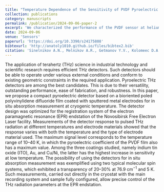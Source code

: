 ```yaml
---
title: "Temperature Dependence of the Sensitivity of PVDF Pyroelectric Sensors to THz Radiation: Towards Cryogenic Applications"
collection: publications
category: manuscripts
permalink: /publication/2024-09-06-paper-2
excerpt: 'We characterized the performance of the PVDF sensor at helium temperatures.'
date: 2024-09-06
venue: 'Sensors'
paperurl: 'https://doi.org/10.3390/s24175808'
bibtexurl: 'http://anatoly1010.github.io/files/bibtex2.bib'
citation: 'Sinelnikov A.N., Melnikov A.R., Getmanov Y.V., Kolomeec D.A., Kalneus E.V., Fedin M.V., Veber S.L. &quot;Temperature Dependence of the Sensitivity of PVDF Pyroelectric Sensors to THz Radiation: Towards Cryogenic Applications.&quot; <i>Sensors</i>. 2024. 24. Art. Num. 5808.'
---
```

The application of terahertz (THz) science in industrial technology and scientific research requires efficient THz detectors. Such detectors should be able to operate under various external conditions and conform to existing geometric constraints in the required application. Pyroelectric THz detectors are among the best candidates. This is due to their versatility, outstanding performance, ease of fabrication, and robustness. In this paper, we propose a compact pyroelectric detector based on a bioriented poled polyvinylidene difluoride film coated with sputtered metal electrodes for in situ absorption measurement at cryogenic temperature. The detector design was optimized for the registration system of the electron paramagnetic resonance (EPR) endstation of the Novosibirsk Free Electron Laser facility. Measurements of the detector response to pulsed THz radiation at different temperatures and electrode materials showed that the response varies with both the temperature and the type of electrode material used. The maximum signal level corresponds to the temperature range of 10–40 K, in which the pyroelectric coefficient of the PVDF film also has a maximum value. Among the three coatings studied, namely indium tin oxide (ITO), Au, and Cu/Ni, the latter has the highest increase in sensitivity at low temperature. The possibility of using the detectors for in situ absorption measurement was exemplified using two typical molecular spin systems, which exhibited a transparency of 20–30% at 76.9 cm<sup>−1</sup> and 5 K. Such measurements, carried out directly in the cryostat with the main recording system and sample fully configured, allow precise control of the THz radiation parameters at the EPR endstation.
